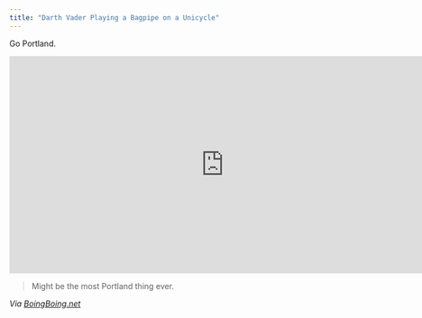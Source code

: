 ```yaml
---
title: "Darth Vader Playing a Bagpipe on a Unicycle"
---
```

<p>Go Portland.</p>
<p><iframe width="759" height="386" src="https://www.youtube.com/embed/4yTgMf1cOcQ" frameborder="0" allowfullscreen></iframe></p>
<blockquote><p>
  Might be the most Portland thing ever.
</p></blockquote>
<p><em>Via <a href="https://boingboing.net/2012/03/09/here-is-a-video-of-a-person-in.html">BoingBoing.net</a></em></p>
